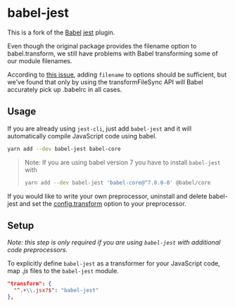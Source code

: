 # babel-jest

This is a fork of the [Babel](https://github.com/babel/babel) [jest](https://github.com/facebook/jest) plugin.

Even though the original package provides the filename option to babel.transform, we still have problems with Babel transforming some of our module filenames.

According to [this issue](https://github.com/babel/babel/issues/6296), adding `filename` to options should be sufficient, but we've found that only by using the transformFileSync API will Babel accurately pick up .babelrc in all cases.

## Usage

If you are already using `jest-cli`, just add `babel-jest` and it will automatically compile JavaScript code using babel.

```bash
yarn add --dev babel-jest babel-core
```

> Note: If you are using babel version 7 you have to install `babel-jest` with
>
> ```bash
> yarn add --dev babel-jest 'babel-core@^7.0.0-0' @babel/core
> ```

If you would like to write your own preprocessor, uninstall and delete babel-jest and set the [config.transform](https://jestjs.io/docs/configuration#transform-object-string-string) option to your preprocessor.

## Setup

_Note: this step is only required if you are using `babel-jest` with additional code preprocessors._

To explicitly define `babel-jest` as a transformer for your JavaScript code, map _.js_ files to the `babel-jest` module.

```json
"transform": {
  "^.+\\.jsx?$": "babel-jest"
},
```
